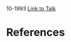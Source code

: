 

10-1993
[Link to Talk](https://www.churchofjesuschrist.org/study/general-conference/1993/10/sunday-afternoon-session?lang=eng)



# References
